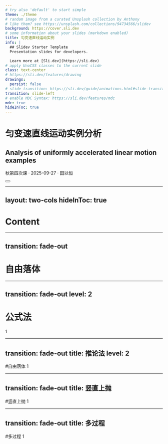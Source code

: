 ```yaml
---
# try also 'default' to start simple
theme: ./theme
# random image from a curated Unsplash collection by Anthony
# like them? see https://unsplash.com/collections/94734566/slidev
background: https://cover.sli.dev
# some information about your slides (markdown enabled)
title: 匀变速直线运动实例
info: |
  ## Slidev Starter Template
  Presentation slides for developers.

  Learn more at [Sli.dev](https://sli.dev)
# apply UnoCSS classes to the current slide
class: text-center
# https://sli.dev/features/drawing
drawings:
  persist: false
# slide transition: https://sli.dev/guide/animations.html#slide-transitions
transition: slide-left
# enable MDC Syntax: https://sli.dev/features/mdc
mdc: true
hideInToc: true
---
```


# 匀变速直线运动实例分析
## Analysis of uniformly accelerated linear motion examples
秋第四次课 · 2025-09-27 · 田以恒


<div class="abs-br m-6 text-xl">
  <button @click="$slidev.nav.openInEditor()" title="Open in Editor" class="slidev-icon-btn">
    <carbon:edit />
  </button>
  <a href="https://github.com/slidevjs/slidev" target="_blank" class="slidev-icon-btn">
    <carbon:logo-github />
  </a>
</div>

---
layout: two-cols
hideInToc: true
---

# Content

<Toc minDepth="1" maxDepth="2" />



---
transition: fade-out
---

# 自由落体
<Toc mode="onlyCurrentTree" minDepth="2"/>

---
transition: fade-out
level: 2
---

# 公式法
1

---
transition: fade-out
title: 推论法
level: 2
---

#自由落体
1

---
transition: fade-out
title: 竖直上抛
---

#竖直上抛
1

---
transition: fade-out
title: 多过程
---

#多过程
1